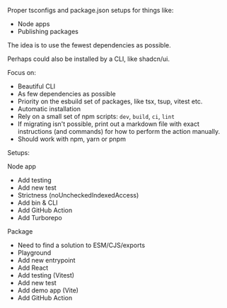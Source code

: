 Proper tsconfigs and package.json setups for things like:

- Node apps
- Publishing packages

The idea is to use the fewest dependencies as possible.

Perhaps could also be installed by a CLI, like shadcn/ui.

Focus on:

- Beautiful CLI
- As few dependencies as possible
- Priority on the esbuild set of packages, like tsx, tsup, vitest etc.
- Automatic installation
- Rely on a small set of npm scripts: `dev`, `build`, `ci`, `lint`
- If migrating isn't possible, print out a markdown file with exact instructions (and commands) for how to perform the action manually.
- Should work with npm, yarn or pnpm

Setups:

Node app

- Add testing
- Add new test
- Strictness (noUncheckedIndexedAccess)
- Add bin & CLI
- Add GitHub Action
- Add Turborepo

Package

- Need to find a solution to ESM/CJS/exports
- Playground
- Add new entrypoint
- Add React
- Add testing (Vitest)
- Add new test
- Add demo app (Vite)
- Add GitHub Action
